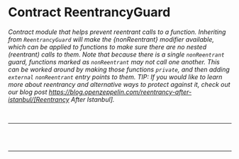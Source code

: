 # Contract ReentrancyGuard







*Contract module that helps prevent reentrant calls to a function. Inheriting from `ReentrancyGuard` will make the {nonReentrant} modifier available, which can be applied to functions to make sure there are no nested (reentrant) calls to them. Note that because there is a single `nonReentrant` guard, functions marked as `nonReentrant` may not call one another. This can be worked around by making those functions `private`, and then adding `external` `nonReentrant` entry points to them. TIP: If you would like to learn more about reentrancy and alternative ways to protect against it, check out our blog post https://blog.openzeppelin.com/reentrancy-after-istanbul/[Reentrancy After Istanbul].*

<br />

---

<br />




<br />

---

<br />




